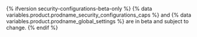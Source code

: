 {% ifversion security-configurations-beta-only %} {% data variables.product.prodname_security_configurations_caps %} and {% data variables.product.prodname_global_settings %} are in beta and subject to change. {% endif %}
